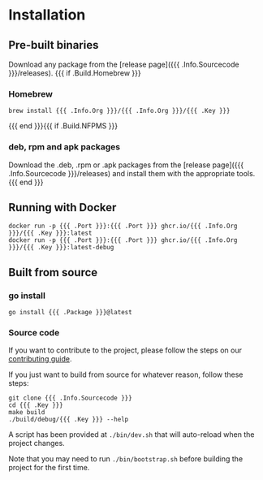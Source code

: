 # Installation

## Pre-built binaries
Download any package from the [release page]({{{ .Info.Sourcecode }}}/releases).
{{{ if .Build.Homebrew }}}
### Homebrew
```
brew install {{{ .Info.Org }}}/{{{ .Info.Org }}}/{{{ .Key }}}
```
{{{ end }}}{{{ if .Build.NFPMS }}}
### deb, rpm and apk packages
Download the .deb, .rpm or .apk packages from the [release page]({{{ .Info.Sourcecode }}}/releases) and install them with the appropriate tools.
{{{ end }}}
## Running with Docker
```shell
docker run -p {{{ .Port }}}:{{{ .Port }}} ghcr.io/{{{ .Info.Org }}}/{{{ .Key }}}:latest
docker run -p {{{ .Port }}}:{{{ .Port }}} ghcr.io/{{{ .Info.Org }}}/{{{ .Key }}}:latest-debug
```

## Built from source

### go install
```shell
go install {{{ .Package }}}@latest
```

### Source code

If you want to contribute to the project, please follow the steps on our [contributing guide](contributing).

If you just want to build from source for whatever reason, follow these steps:

```shell
git clone {{{ .Info.Sourcecode }}}
cd {{{ .Key }}}
make build
./build/debug/{{{ .Key }}} --help
```

A script has been provided at `./bin/dev.sh` that will auto-reload when the project changes.

Note that you may need to run `./bin/bootstrap.sh` before building the project for the first time.
